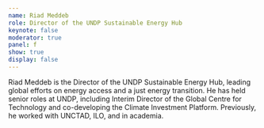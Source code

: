 ```yaml
---
name: Riad Meddeb
role: Director of the UNDP Sustainable Energy Hub
keynote: false
moderator: true
panel: f
show: true
display: false
---
```



Riad Meddeb is the Director of the UNDP Sustainable Energy Hub, leading global efforts on energy access and a just energy transition. He has held senior roles at UNDP, including Interim Director of the Global Centre for Technology and co-developing the Climate Investment Platform. Previously, he worked with UNCTAD, ILO, and in academia.
